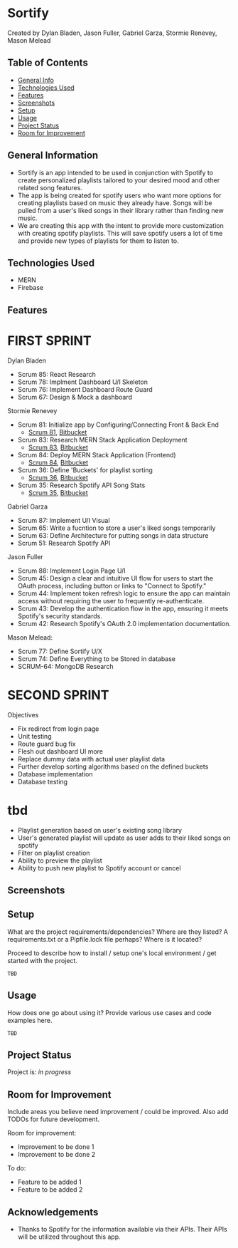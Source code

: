 # Sortify
  Created by Dylan Bladen, Jason Fuller, Gabriel Garza, Stormie Renevey, Mason Melead
	
## Table of Contents
* [General Info](#general-information)
* [Technologies Used](#technologies-used)
* [Features](#features)
* [Screenshots](#screenshots)
* [Setup](#setup)
* [Usage](#usage)
* [Project Status](#project-status)
* [Room for Improvement](#room-for-improvement)


## General Information
- Sortify is an app intended to be used in conjunction with Spotify to create personalized playlists tailored to your desired mood and other related song features. 
- The app is being created for spotify users who want more options for creating playlists based on music they already have. Songs will be pulled from a user's liked songs in their library rather than finding new music.
- We are creating this app with the intent to provide more customization with creating spotify playlists. This will save spotify users a lot of time and provide new types of playlists for them to listen to.


## Technologies Used
- MERN
- Firebase


## Features


# FIRST SPRINT

Dylan Bladen 
- Scrum 85: React Research
- Scrum 78: Implment Dashboard U/I Skeleton
- Scrum 76: Implement Dashboard Route Guard 
- Scrum 67: Design & Mock a dashboard

Stormie Renevey

- Scrum 81: Initialize app by Configuring/Connecting Front & Back End
  - [Scrum 81](https://cs3398s24luna.atlassian.net/browse/SCRUM-81), [Bitbucket](https://bitbucket.org/cs3398s24luna/sortify/pull-requests/2)
- Scrum 83: Research MERN Stack Application Deployment
  - [Scrum 83](https://cs3398s24luna.atlassian.net/browse/SCRUM-83), [Bitbucket]()
- Scrum 84: Deploy MERN Stack Application (Frontend)
  - [Scrum 84](https://cs3398s24luna.atlassian.net/browse/SCRUM-84), [Bitbucket]()
- Scrum 36: Define 'Buckets' for playlist sorting
  - [Scrum 36](https://cs3398s24luna.atlassian.net/browse/SCRUM-36), [Bitbucket](https://bitbucket.org/cs3398s24luna/sortify/pull-requests/13)
- Scrum 35: Research Spotify API Song Stats
  - [Scrum 35](https://cs3398s24luna.atlassian.net/browse/SCRUM-35), [Bitbucket](https://bitbucket.org/cs3398s24luna/sortify/pull-requests/11)

Gabriel Garza
- Scrum 87: Implement U/I Visual  
- Scrum 65: Write a fucntion to store a user's liked songs temporarily
- Scrum 63: Define Architecture for putting songs in data structure 
- Scrum 51: Research Spotify API

Jason Fuller
- Scrum 88: Implement Login Page U/I
- Scrum 45: Design a clear and intuitive UI flow for users to start the OAuth process, including button or links to "Connect to Spotify."
- Scrum 44: Implement token refresh logic to ensure the app can maintain access without requiring the user to frequently re-authenticate.
- Scrum 43: Develop the authentication flow in the app, ensuring it meets Spotify's security standards.
- Scrum 42: Research Spotify's OAuth 2.0 implementation documentation.

Mason Melead:
- Scrum 77: Define Sortify U/X
- Scrum 74: Define Everything to be Stored in database
- SCRUM-64: MongoDB Research

# SECOND SPRINT
Objectives

- Fix redirect from login page
- Unit testing
- Route guard bug fix
- Flesh out dashboard UI more
- Replace dummy data with actual user playlist data
- Further develop sorting algorithms based on the defined buckets
- Database implementation
- Database testing

# tbd
*  Playlist generation based on user's existing song library
*  User's generated playlist will update as user adds to their liked songs on spotify
*  Filter on playlist creation
*  Ability to preview the playlist
*  Ability to push new playlist to Spotify account or cancel


## Screenshots



## Setup
What are the project requirements/dependencies? Where are they listed? A requirements.txt or a Pipfile.lock file perhaps? Where is it located?

Proceed to describe how to install / setup one's local environment / get started with the project.

`TBD`


## Usage
How does one go about using it?
Provide various use cases and code examples here.

`TBD`


## Project Status
Project is: _in progress_


## Room for Improvement
Include areas you believe need improvement / could be improved. Also add TODOs for future development.

Room for improvement:
- Improvement to be done 1
- Improvement to be done 2

To do:
- Feature to be added 1
- Feature to be added 2


## Acknowledgements
- Thanks to Spotify for the information available via their APIs. Their APIs will be utilized throughout this app.